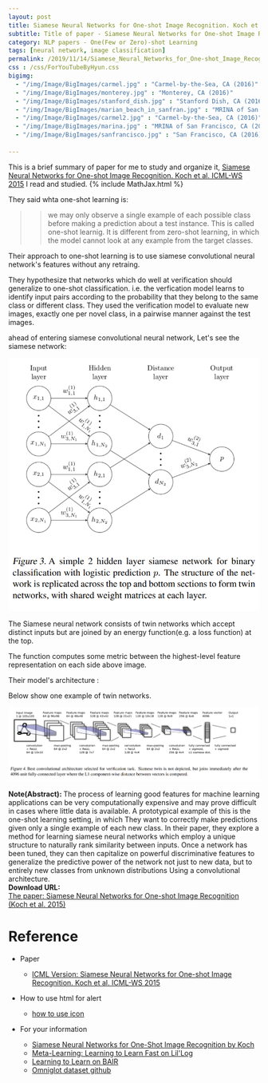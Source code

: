 ```yaml
---
layout: post
title: Siamese Neural Networks for One-shot Image Recognition. Koch et al. ICML-WS. 2015.
subtitle: Title of paper - Siamese Neural Networks for One-shot Image Recognition. Koch et al. ICML-WS. 2015.
category: NLP papers - One(Few or Zero)-shot Learning
tags: [neural network, image classification]
permalink: /2019/11/14/Siamese_Neural_Networks_for_One-shot_Image_Recognition/
css : /css/ForYouTubeByHyun.css
bigimg: 
  - "/img/Image/BigImages/carmel.jpg" : "Carmel-by-the-Sea, CA (2016)"
  - "/img/Image/BigImages/monterey.jpg" : "Monterey, CA (2016)"
  - "/img/Image/BigImages/stanford_dish.jpg" : "Stanford Dish, CA (2016)"
  - "/img/Image/BigImages/marian_beach_in_sanfran.jpg" : "MRINA of San Francisco, CA (2016)"
  - "/img/Image/BigImages/carmel2.jpg" : "Carmel-by-the-Sea, CA (2016)"
  - "/img/Image/BigImages/marina.jpg" : "MRINA of San Francisco, CA (2016)"
  - "/img/Image/BigImages/sanfrancisco.jpg" : "San Francisco, CA (2016)"
  
---
```


This is a brief summary of paper for me to study and organize it, [Siamese Neural Networks for One-shot Image Recognition. Koch et al. ICML-WS 2015](http://www.cs.toronto.edu/~rsalakhu/papers/oneshot1.pdf) I read and studied. 
{% include MathJax.html %}

They said whta one-shot learning is:

>> we may only observe a single example of each possible class before making a prediction about a test instance. This is called one-shot learnig. It is different from zero-shot learning, in which the model cannot look at any example from the target classes.

Their approach to one-shot learning is to use siamese convolutional neural network's features without any retraing.

They hypothesize that networks which do well at verification should generalize to one-shot classification. i.e. the verfication model learns to identify input pairs according to the probability that they belong to the same class or different class. They used the verification model to evaluate new images, exactly one per novel class, in a pairwise manner against the test images.

ahead of entering siamese convolutional neural network, Let's see the siamese network: 

![Koch et al. 2015](/img/Image/NaturalLanguageProcessing/NLPLabs/Paper_Investigation/One-shot_learning/2019-11-14-Siamese_Neural_Networks_for_One-shot_Image_Recognition/siamese_network.PNG)

The Siamese neural network consists of twin networks which accept distinct inputs but are joined by an energy function(e.g. a loss function) at the top.

The function computes some metric between the highest-level feature representation on each side above image.

Their model's architecture : 

Below show one example of twin networks. 

![Koch et al. 2015](/img/Image/NaturalLanguageProcessing/NLPLabs/Paper_Investigation/One-shot_learning/2019-11-14-Siamese_Neural_Networks_for_One-shot_Image_Recognition/siamese_convolutional_1.PNG
)

<div class="alert alert-info" role="alert"><i class="fa fa-info-circle"></i> <b>Note(Abstract): </b>
The process of learning good features for machine learning applications can be very computationally expensive and may prove difficult in cases where little data is available. A prototypical example of this is the one-shot learning setting, in which They want to correctly make predictions given only a single example of each new class. In their paper, they explore a method for learning siamese neural networks which employ a unique structure to naturally rank similarity between inputs. Once a network has been tuned, they can then capitalize on powerful discriminative features to generalize the predictive power of the network not just to new data, but to entirely new classes from unknown distributions Using a convolutional architecture.
</div>
    
<div class="alert alert-success" role="alert"><i class="fa fa-paperclip fa-lg"></i> <b>Download URL: </b><br>
  <a href="http://www.cs.toronto.edu/~rsalakhu/papers/oneshot1.pdf">The paper: Siamese Neural Networks for One-shot Image Recognition (Koch et al. 2015)</a>
</div>

# Reference 

- Paper 
  - [ICML Version: Siamese Neural Networks for One-shot Image Recognition. Koch et al. ICML-WS 2015](http://www.cs.toronto.edu/~rsalakhu/papers/oneshot1.pdf)
  
  
- How to use html for alert
  - [how to use icon](http://idratherbewriting.com/documentation-theme-jekyll/mydoc_icons.html)
    
- For your information
  - [Siamese Neural Networks for One-Shot Image Recognition by Koch](http://www.cs.toronto.edu/~gkoch/files/msc-thesis.pdf)
  - [Meta-Learning: Learning to Learn Fast on Lil'Log](https://lilianweng.github.io/lil-log/2018/11/30/meta-learning.html)
  - [Learning to Learn on BAIR](https://bair.berkeley.edu/blog/2017/07/18/learning-to-learn/)
  - [Omniglot dataset github](https://github.com/brendenlake/omniglot/tree/057f034baf2ecb8530bc5710e5a23584d2a519cc)






























